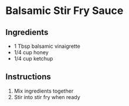 # Balsamic Stir Fry Sauce

## Ingredients

- 1 Tbsp balsamic vinaigrette
- 1/4 cup honey
- 1/4 cup ketchup

## Instructions

1. Mix ingredients together
1. Stir into stir fry when ready